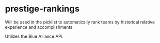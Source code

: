 # prestige-rankings
Will be used in the picklist to automatically rank teams by historical relative experience and accomplishments.

Utilizes the Blue Alliance API.
